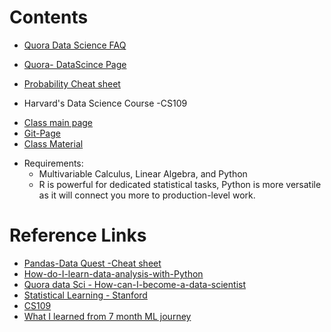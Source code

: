 # Contents
* [Quora Data Science FAQ](https://www.quora.com/topic/Data-Science/faq)
* [Quora- DataScince Page](https://www.quora.com/topic/Data-Science)
* [Probability Cheat sheet](http://www.wzchen.com/probability-cheatsheet/)

* Harvard's Data Science Course -CS109 
 - [Class main page](http://cs109.github.io/2015/)
 - [Git-Page](https://github.com/cs109/content)
 - [Class Material](http://cs109.github.io/2015/pages/videos.html)


* Requirements:
  - Multivariable Calculus, Linear Algebra, and Python
  - R is powerful for dedicated statistical tasks, 
	Python is more versatile as it will connect you more to production-level work.


# Reference Links

- [Pandas-Data Quest -Cheat sheet](https://www.dataquest.io/blog/pandas-cheat-sheet/)
- [How-do-I-learn-data-analysis-with-Python](https://www.quora.com/How-do-I-learn-data-analysis-with-Python)
- [Quora data Sci - How-can-I-become-a-data-scientist](https://www.quora.com/How-can-I-become-a-data-scientist-1/answers/4451343)
- [Statistical Learning - Stanford](https://lagunita.stanford.edu/courses/HumanitiesScience/StatLearning/Winter2014/about)
- [CS109](https://github.com/cs109/content)
- [What I learned from 7 month ML journey](https://towardsdatascience.com/what-i-learned-from-7-month-ml-journey-955b0c0ca66b)
